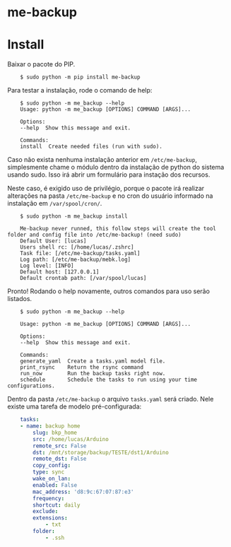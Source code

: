 # me-backup

# Install

Baixar o pacote do PIP.
```shell
    $ sudo python -m pip install me-backup
```

Para testar a instalação, rode o comando de help:
```
    $ sudo python -m me_backup --help   
    Usage: python -m me_backup [OPTIONS] COMMAND [ARGS]...

    Options:
    --help  Show this message and exit.

    Commands:
    install  Create needed files (run with sudo).
```

Caso não exista nenhuma instalação anterior em `/etc/me-backup`, simplesmente chame o módulo dentro da instalação de python do sistema usando sudo. Isso irá abrir um formulário para instação dos recursos.

Neste caso, é exigido uso de privilégio, porque o pacote irá realizar alterações na pasta `/etc/me-backup` e no cron do usuário informado na instalação em `/var/spool/cron/`.

```shell
    $ sudo python -m me_backup install
    
    Me-backup never runned, this follow steps will create the tool folder and config file into /etc/me-backup! (need sudo)
    Default User: [lucas] 
    Users shell rc: [/home/lucas/.zshrc]
    Task file: [/etc/me-backup/tasks.yaml] 
    Log path: [/etc/me-backup/mebk.log] 
    Log level: [INFO] 
    Default host: [127.0.0.1]               
    Default crontab path: [/var/spool/lucas]
```

Pronto! Rodando o help novamente, outros comandos para uso serão listados.

```shell
    $ sudo python -m me_backup --help
    
    Usage: python -m me_backup [OPTIONS] COMMAND [ARGS]...

    Options:
    --help  Show this message and exit.

    Commands:
    generate_yaml  Create a tasks.yaml model file.
    print_rsync    Return the rsync command
    run_now        Run the backup tasks right now.
    schedule       Schedule the tasks to run using your time configurations.
```

Dentro da pasta `/etc/me-backup` o arquivo `tasks.yaml` será criado. Nele existe uma tarefa de modelo pré-configurada:

```yaml
    tasks:
    - name: backup home
        slug: bkp_home
        src: /home/lucas/Arduino
        remote_src: False
        dst: /mnt/storage/backup/TESTE/dst1/Arduino
        remote_dst: False
        copy_config:
        type: sync
        wake_on_lan:
        enabled: False
        mac_address: 'd8:9c:67:07:87:e3'
        frequency:
        shortcut: daily
        exclude:
        extensions:
            - txt
        folder:
            - .ssh
```